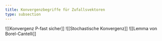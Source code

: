 ```yaml
---
title: Konvergenzbegriffe für Zufallsvektoren
type: subsection
---
```


![[Konvergenz P-fast sicher]]
![[Stochastische Konvergenz]]
![[Lemma von Borel-Cantelli]]